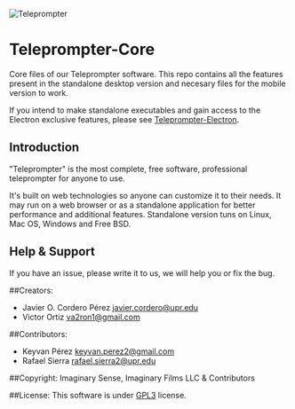 ![Teleprompter](https://github.com/imaginaryfilms/Teleprompter-Electron/raw/master/build/install-spinner.png)

# Teleprompter-Core
Core files of our Teleprompter software. This repo contains all the features present in the standalone desktop version and necesary files for the mobile version to work.

If you intend to make standalone executables and gain access to the Electron exclusive features, please see [Teleprompter-Electron](https://github.com/imaginaryfilms/Teleprompter-Electron).

Introduction
-------------
"Teleprompter" is the most complete, free software, professional teleprompter for anyone to use.

It's built on web technologies so anyone can customize it to their needs. It may run on a web browser or as a standalone application for better performance and additional features. Standalone version tuns on Linux, Mac OS, Windows and Free BSD.

Help & Support
-------------
If you have an issue, please write it to us, we will help you or fix the bug.

##Creators:
*  Javier O. Cordero Pérez <javier.cordero@upr.edu>
*  Victor Ortiz <va2ron1@gmail.com>

##Contributors:
*  Keyvan Pérez <keyvan.perez2@gmail.com>
*  Rafael Sierra <rafael.sierra2@upr.edu> 

##Copyright: 
Imaginary Sense, Imaginary Films LLC & Contributors

##License: 
This software is under [GPL3](https://github.com/javiercordero/Teleprompter/blob/master/LICENSE) license.
